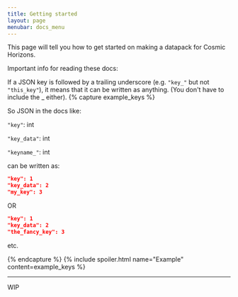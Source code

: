 ```yaml
---
title: Getting started
layout: page
menubar: docs_menu
---
```


This page will tell you how to get started on making a datapack for Cosmic Horizons.

Important info for reading these docs:

If a JSON key is followed by a trailing underscore (e.g. `"key_"` but not `"this_key"`), it means that it can be written as anything. (You don't have to include the _ either).
{% capture example_keys %}

So JSON in the docs like:

`"key"`: int

`"key_data"`: int

`"keyname_"`: int

can be written as:

```json
"key": 1
"key_data": 2
"my_key": 3
```

OR

```json
"key": 1
"key_data": 2
"the_fancy_key": 3
```
etc.

{% endcapture %} {% include spoiler.html name="Example" content=example_keys %}



***


WIP
